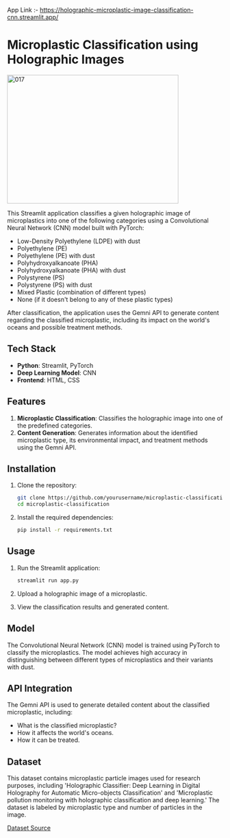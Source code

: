 App Link :- https://holographic-microplastic-image-classification-cnn.streamlit.app/

# Microplastic Classification using Holographic Images
<img src="https://github.com/Aryan-coder-student/Holographic-Microplastic-Image-Classification-CNN/assets/76030680/425c3a6c-4533-41e1-bc7f-ae1db8db74bd" alt="017" width="400" height="300">


This Streamlit application classifies a given holographic image of microplastics into one of the following categories using a Convolutional Neural Network (CNN) model built with PyTorch:

- Low-Density Polyethylene (LDPE) with dust
- Polyethylene (PE)
- Polyethylene (PE) with dust
- Polyhydroxyalkanoate (PHA)
- Polyhydroxyalkanoate (PHA) with dust
- Polystyrene (PS)
- Polystyrene (PS) with dust
- Mixed Plastic (combination of different types)
- None (if it doesn't belong to any of these plastic types)

After classification, the application uses the Gemni API to generate content regarding the classified microplastic, including its impact on the world's oceans and possible treatment methods.

## Tech Stack

- **Python**: Streamlit, PyTorch
- **Deep Learning Model**: CNN
- **Frontend**: HTML, CSS

## Features

1. **Microplastic Classification**: Classifies the holographic image into one of the predefined categories.
2. **Content Generation**: Generates information about the identified microplastic type, its environmental impact, and treatment methods using the Gemni API.

## Installation

1. Clone the repository:
    ```sh
    git clone https://github.com/yourusername/microplastic-classification.git
    cd microplastic-classification
    ```
3. Install the required dependencies:
    ```sh
    pip install -r requirements.txt
    ```
## Usage

1. Run the Streamlit application:
    ```sh
    streamlit run app.py
    ```

2. Upload a holographic image of a microplastic.

3. View the classification results and generated content.

## Model

The Convolutional Neural Network (CNN) model is trained using PyTorch to classify the microplastics. The model achieves high accuracy in distinguishing between different types of microplastics and their variants with dust.

## API Integration

The Gemni API is used to generate detailed content about the classified microplastic, including:

- What is the classified microplastic?
- How it affects the world's oceans.
- How it can be treated.


## Dataset

This dataset contains microplastic particle images used for research purposes, including 'Holographic Classifier: Deep Learning in Digital Holography for Automatic Micro-objects Classification' and 'Microplastic pollution monitoring with holographic classification and deep learning.' The dataset is labeled by microplastic type and number of particles in the image.

[Dataset Source](https://github.com/ymzhu19eee/dataset_microplastics)
